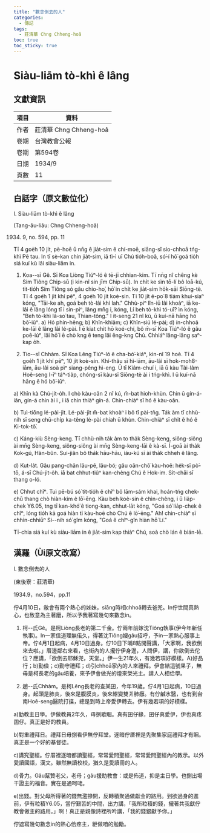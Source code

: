 ```yaml
---
title: "數念倒去的人"
categories:
  - 傳記
tags:
  - 莊清華 Chng Chheng-hoâ
toc: true
toc_sticky: true
---
```


# Siàu-liām tò-khì ê lâng

## 文獻資訊

| 項目 | 資料 |
|---|---|
| 作者 | 莊清華 Chng Chheng-hoâ |
| 卷期 | 台灣教會公報 |
| 卷期 | 第594卷 |
| 日期 | 1934/9 |
| 頁數 | 11 |

## 白話字（原文數位化）

I. Siàu-liām tò-khì ê lâng

(Tang-āu-liâu: Chng Chheng-hoâ)

1934. 9, no. 594, pp. 11

Tī 4 goe̍h 10 ji̍t, pè-hoē ū nn̄g ê jia̍t-sim ê chí-moē, siāng-sî sio-chhoā tńg-khì Pē tau. In tī sè-kan chin jia̍t-sim, iā tì-ì uī Chú tio̍h-boâ, só͘-í hō͘ goá tio̍h siá kuí kù lâi siàu-liām in.

1. Koa--sī Gê. Sī Koa Liòng Tiúⁿ-ló ê tē-jī chhian-kim. Tī nn̄g nî chêng kè Sim Tiông Chip-sū (i kin-nî sin jīm Chip-sū). In chi̍t ke sìn tō-lí bô loā-kú, tit-tio̍h Sím Tiông só gâu chio-ho͘, hō͘ in chi̍t ke jia̍t-sim ho̍k-sāi Siōng-tè. Tī 4 goe̍h 1 ji̍t khí pēⁿ, 4 goe̍h 10 ji̍t koè-sin. Tī 10 ji̍t ē-po͘ 8 tiám khui-siaⁿ kóng, "Tāi-ke ah, goá beh tò-lâi khì lah." Chhù-piⁿ lîn-iū lâi khoàⁿ, iā ke-lâi ê lâng lóng tī i sin-piⁿ, lâng mn̄g i, kóng, Lí beh tò-khì tó-uī? ìn kóng, "Beh tò-khì Iâ-so͘ tau, Thian-tông." I it-seng 21 nî kú, ū kuí-nā hāng hó bô͘-iūⁿ. a) Hó phín-hēng; b) Khîn-khiām; c) Khîn-siú lé-pài; d) ín-chhoā ke-lāi ê lâng lâi lé-pài. I ē kiat chit hō koé-chí, bô m̄-sī Koa Tiúⁿ-ló ê gâu poê-iúⁿ, lâi hō͘ i ē chò kng ê teng lâi êng-kng Chú. Chhiáⁿ lâng-lâng saⁿ-kap o̍h.

2. Tio--sī Chhàm. Sī Koa Lêng Tiúⁿ-ló ê cha-bó͘-kiáⁿ, kin-nî 19 hoè. Tī 4 goe̍h 1 ji̍t khí pēⁿ, 10 ji̍t koè-sin. Khí-thâu sī hì-iām, āu-lâi sī hok-mo͘h8-iām, āu-lâi soà pìⁿ siang-pêng hì-eng. Ū tī Kiâm-chuí i, iā ū kàu Tâi-lâm Hoê-seng I-īⁿ táⁿ-tia̍p, chóng-sī kàu-sî Siōng-tè ài i tńg-khì. I ū kuí-nā hāng ê hó bô͘-iūⁿ.

a) Khîn kà Chú-ji̍t-o̍h. I chò kàu-oân 2 nî kú, m̄-bat hioh-khùn. Chin ū gín-á-iân, gín-á chin ài i , i iā chin thiàⁿ gín-á. Chin-chiàⁿ sī hó ê kàu-oân.

b) Tuì-tiōng lé-pài-ji̍t. Lé-pài-ji̍t m̄-bat khoàⁿ i bô tī pài-tn̂g. Ta̍k àm tī chhù-nih sī seng chū-chi̍p ka-têng lé-pài chiah ū khùn. Chin-chiàⁿ sī chi̍t ê hó ê Ki-tok-tô͘.

c) Káng-kiù Sèng-keng. Tī chhù-nih ta̍k àm to tha̍k Sèng-keng, siông-siông ài mn̄g Sèng-keng, siông-siông ài mn̄g Sèng-keng-lāi ê kà-sī. Í-goā ài tha̍k Kok-gú, Hàn-bûn. Sui-jiân bô tha̍k hāu-hāu, iáu-kú sī ài tha̍k chheh ê lâng.

d) Kut-la̍t. Gâu pang-chān lāu-pē, lāu-bó; gâu oān-chō͘ kàu-hoē: he̍k-sī pò͘-tō, á-sī Chú-ji̍t-o̍h. iā bat chhut-tiûⁿ kan-chèng Chú ê Hok-im. Si̍t-chāi sī thang o-ló.

e) Chhut chîⁿ. Tuì pē-bú só͘ tit-tio̍h ê chîⁿ bô lām-sám khai, hoán-tńg chek-chū thang chò hiàn-kim ê lō͘-ēng. Kàu beh koè-sin ê chìn-chêng, i ū lia̍p-chek Y6.05, tng tī kan-khó͘ ê tiong-kan, chhut-la̍t kóng, "Goá só͘ lia̍p-chek ê chîⁿ, lóng tio̍h kā goá hiàn tī kàu-hoē chò Chú ê lō͘-ēng." Ah! chin-chiàⁿ sī chhin-chhiūⁿ Si--nih só͘ gîm kóng, "Goá ê chîⁿ-gîn hiàn hō͘ Lí."

Tī-chia siá kuí kù siàu-liām in ê jia̍t-sim kap thiàⁿ Chú, soà chò lán ê bián-lē.

## 漢羅（Ùi原文改寫）

I. 數念倒去的人

(東後寮：莊清華)

1934.9，no.594，pp.11

佇4月10日，敝會有兩个熱心的姊妹，siāng時相chhoā轉去爸兜。In佇世間真熱心，也致意為主著磨，所以予我著寫幾句來數念in。

1. 柯--氏Gê。是柯Liòng長老的第二千金。佇兩年前嫁沈Tiông執事(伊今年新任執事)。In一家信道理無偌久，得著沈Tiông嫂gâu招呼，予in一家熱心服事上帝。佇4月1日起病，4月10日過身。佇10日下晡8點開聲講，「大家啊，我欲倒來去啦。」厝邊鄰右來看，也街內的人攏佇伊身邊，人問伊，講，你欲倒去佗位？應講，「欲倒去耶穌兜，天堂。」伊一生21年久，有幾若項好模樣。A)好品行；b)勤儉；c)勤守禮拜；d)引chhoā家內的人來禮拜。伊會結這號果子，無毋是柯長老的gâu培養，來予伊會做光的燈來榮光主。請人人相佮學。

2. 趙--氏Chhàm。是柯Lêng長老的查某囝，今年19歲。佇4月1日起病，10日過身。起頭是肺炎，後來是腹膜炎，後來紲變雙爿肺癰。有佇鹹水醫，也有到台南Hoê-seng醫院打揲，總是到時上帝愛伊轉去。伊有幾若項的好模樣。

a)勤教主日學。伊做教員2年久，毋捌歇睏。真有囝仔緣，囝仔真愛伊，伊也真疼囝仔。真正是好的教員。

b)對重禮拜日。禮拜日毋捌看伊無佇拜堂。逐暗佇厝裡是先聚集家庭禮拜才有睏。真正是一个好的基督徒。

c)講究聖經。佇厝裡逐暗都讀聖經，常常愛問聖經，常常愛問聖經內的教示。以外愛讀國語，漢文。雖然無讀校校，猶久是愛讀冊的人。

d)骨力。Gâu幫贊老父，老母；gâu援助教會：或是佈道，抑是主日學。也捌出場干證主的福音。實在是通呵咾。

e)出錢。對父母所得著的錢無濫摻開，反轉積聚通做獻金的路用。到欲過身的進前，伊有粒積Y6.05，當佇艱苦的中間，出力講，「我所粒積的錢，攏著共我獻佇教會做主的路用。」啊！真正是親像詩裡所吟講，「我的錢銀獻予你。」

佇遮寫幾句數念in的熱心佮疼主，紲做咱的勉勵。
